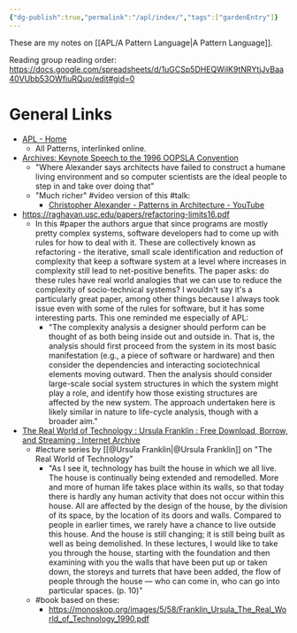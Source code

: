 ```yaml
---
{"dg-publish":true,"permalink":"/apl/index/","tags":["gardenEntry"]}
---
```



These are my notes on [[APL/A Pattern Language\|A Pattern Language]].

Reading group reading order: https://docs.google.com/spreadsheets/d/1uGCSp5DHEQWilK9tNRYtjJvBaa40VUbb53OWfiuRQuo/edit#gid=0

# General Links

- [APL - Home](http://www.iwritewordsgood.com/apl/set.htm)
	- All Patterns, interlinked online.
- [Archives: Keynote Speech to the 1996 OOPSLA Convention](https://www.patternlanguage.com/archive/ieee.html)
	- "Where Alexander says architects have failed to construct a humane living environment and so computer scientists are the ideal people to step in and take over doing that"
	- "Much richer" #video version of this #talk:
		- [Christopher Alexander - Patterns in Architecture - YouTube](https://www.youtube.com/watch?v=98LdFA-_zfA)
- https://raghavan.usc.edu/papers/refactoring-limits16.pdf
	- In this #paper the authors argue that since programs are mostly pretty complex systems, software developers had to come up with rules for how to deal with it. These are collectively known as refactoring - the iterative, small scale identification and reduction of complexity that keep a software system at a level where increases in complexity still lead to net-positive benefits. The paper asks: do these rules have real world analogies that we can use to reduce the complexity of socio-technical systems? I wouldn't say it's a particularly great paper, among other things because I always took issue even with some of the rules for software, but it has some interesting parts. This one reminded me especially of APL:
		- "The complexity analysis a designer should perform can be thought of as both being inside out and outside in. That is, the analysis should first proceed from the system in its most basic manifestation (e.g., a piece of software or hardware) and then consider the dependencies and interacting sociotechnical elements moving outward. Then the analysis should consider large-scale social system structures in which the system might play a role, and identify how those existing structures are affected by the new system. The approach undertaken here is likely similar in nature to life-cycle analysis, though with a broader aim."
- [The Real World of Technology : Ursula Franklin : Free Download, Borrow, and Streaming : Internet Archive](https://archive.org/details/the-real-world-of-technology)
	- #lecture series by [[@Ursula Franklin\|@Ursula Franklin]] on "The Real World of Technology"
		- "As I see it, technology has built the house in which we all live. The house is continually being extended and remodelled. More and more of human life takes place within its walls, so that today there is hardly any human activity that does not occur within this house. All are affected by the design of the house, by the division of its space, by the location of its doors and walls. Compared to people in earlier times, we rarely have a chance to live outside this house. And the house is still changing; it is still being built as well as being demolished. In these lectures, I would like to take you through the house, starting with the foundation and then examining with you the walls that have been put up or taken down, the storeys and turrets that have been added, the flow of people through the house — who can come in, who can go into particular spaces. (p. 10)"
	- #book based on these:
		- https://monoskop.org/images/5/58/Franklin_Ursula_The_Real_World_of_Technology_1990.pdf